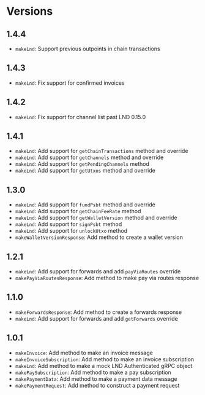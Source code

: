 # Versions

## 1.4.4

- `makeLnd`: Support previous outpoints in chain transactions

## 1.4.3

- `makeLnd`: Fix support for confirmed invoices

## 1.4.2

- `makeLnd`: Fix support for channel list past LND 0.15.0

## 1.4.1

- `makeLnd`: Add support for `getChainTransactions` method and override
- `makeLnd`: Add support for `getChannels` method and override
- `makeLnd`: Add support for `getPendingChannels` method
- `makeLnd`: Add support for `getUtxos` method and override

## 1.3.0

- `makeLnd`: Add support for `fundPsbt` method and override
- `makeLnd`: Add support for `getChainFeeRate` method
- `makeLnd`: Add support for `getWalletVersion` method and override
- `makeLnd`: Add support for `signPsbt` method
- `makeLnd`: Add support for `unlockUtxo` method
- `makeWalletVersionResponse`: Add method to create a wallet version

## 1.2.1

- `makeLnd`: Add support for forwards and add `payViaRoutes` override
- `makePayViaRoutesResponse`: Add method to make pay via routes response

## 1.1.0

- `makeForwardsResponse`: Add method to create a forwards response
- `makeLnd`: Add support for forwards and add `getForwards` override

## 1.0.1

- `makeInvoice`: Add method to make an invoice message
- `makeInvoiceSubscription`: Add method to make an invoice subscription
- `makeLnd`: Add method to make a mock LND Authenticated gRPC object
- `makePaySubscription`: Add method to make a pay subscription
- `makePaymentData`: Add method to make a payment data message
- `makePaymentRequest`: Add method to construct a payment request
